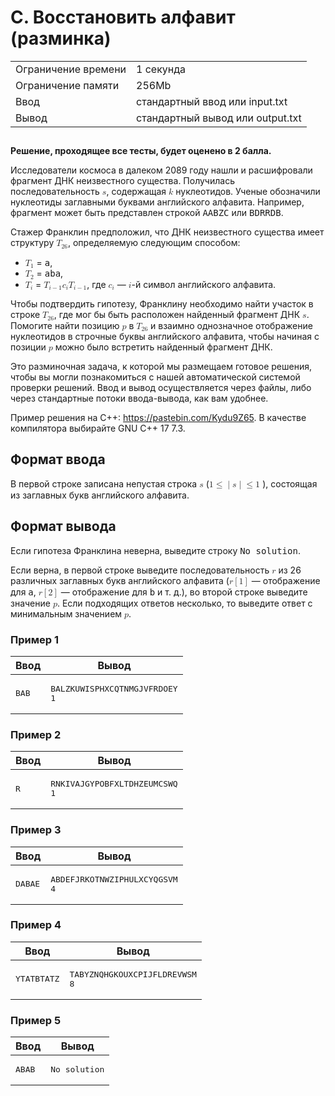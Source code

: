 <div class="header">
<h1 class="title">C. Восстановить алфавит (разминка)</h1>
<table>
<tr class="time-limit">
<td class="property-title">Ограничение времени</td>
<td>1&nbsp;секунда</td>
</tr>
<tr class="memory-limit">
<td class="property-title">Ограничение памяти</td>
<td>256Mb</td>
</tr>
<tr class="input-file">
<td class="property-title">Ввод</td>
<td colspan="1">стандартный ввод или input.txt</td>
</tr>
<tr class="output-file">
<td class="property-title">Вывод</td>
<td colspan="1">стандартный вывод или output.txt</td>
</tr>
</table>
</div>
<h2></h2>
<div class="legend">
<!--l. 48-->
<p style="text-indent: 0em;"><span style="font-weight: bold;">Решение, проходящее все тесты, будет оценено в 2 балла.</span><!--l.
50-->
</p><p style="text-indent: 0em;">Исследователи космоса в далеком 2089 году нашли и расшифровали фрагмент ДНК неизвестного
существа. Получилась последовательность <!--l. 50--><math display="inline" style="text-indent: 0em;" xmlns="http://www.w3.org/1998/Math/MathML"><mi>s</mi></math>,
содержащая <!--l. 50--><math display="inline" style="text-indent: 0em;" xmlns="http://www.w3.org/1998/Math/MathML"><mi>k</mi></math>
нуклеотидов. Ученые обозначили нуклеотиды заглавными буквами английского алфавита. Например, фрагмент может быть представлен
строкой <span style="font-family: monospace;">AABZC</span>&nbsp;или <span style="font-family: monospace;">BDRRDB</span>. <!--l.
52-->
</p><p style="text-indent: 0em;">Стажер Франклин предположил, что ДНК неизвестного существа имеет структуру <!--l. 52--><math
display="inline" style="text-indent: 0em;" xmlns="http://www.w3.org/1998/Math/MathML"><msub><mrow><mi>T</mi></mrow><mrow><mn>2</mn><mn>6</mn></mrow></msub></math>,
определяемую следующим способом: </p><ul>
<li>
<!--l. 54--><math display="inline" style="text-indent: 0em;" xmlns="http://www.w3.org/1998/Math/MathML"><msub><mrow><mi>T</mi></mrow><mrow><mn>1</mn></mrow></msub></math>
= <span style="font-family: monospace;">a</span>, </li>
<li>
<!--l. 55--><math display="inline" style="text-indent: 0em;" xmlns="http://www.w3.org/1998/Math/MathML"><msub><mrow><mi>T</mi></mrow><mrow><mn>2</mn></mrow></msub></math>
= <span style="font-family: monospace;">aba</span>, </li>
<li>
<!--l. 56--><math display="inline" style="text-indent: 0em;" xmlns="http://www.w3.org/1998/Math/MathML"><msub><mrow><mi>T</mi></mrow><mrow><mi>i</mi></mrow></msub></math>
= <!--l. 56--><math display="inline" style="text-indent: 0em;" xmlns="http://www.w3.org/1998/Math/MathML"><msub><mrow><mi>T</mi></mrow><mrow><mi>i</mi><mo>−</mo><mn>1</mn></mrow></msub><msub><mrow><mi>c</mi></mrow><mrow><mi>i</mi></mrow></msub><msub><mrow><mi>T</mi></mrow><mrow><mi>i</mi><mo>−</mo><mn>1</mn></mrow></msub></math>,
где <!--l. 56--><math display="inline" style="text-indent: 0em;" xmlns="http://www.w3.org/1998/Math/MathML"><msub><mrow><mi>c</mi></mrow><mrow><mi>i</mi></mrow></msub></math>&nbsp;—
<!--l. 56--><math display="inline" style="text-indent: 0em;" xmlns="http://www.w3.org/1998/Math/MathML"><mi>i</mi></math>-й
символ английского алфавита.</li>
</ul>
<!--l. 59-->
<p style="text-indent: 0em;">Чтобы подтвердить гипотезу, Франклину необходимо найти участок в строке <!--l. 59--><math display="inline"
style="text-indent: 0em;" xmlns="http://www.w3.org/1998/Math/MathML"><msub><mrow><mi>T</mi></mrow><mrow><mn>2</mn><mn>6</mn></mrow></msub></math>,
где мог бы быть расположен найденный фрагмент ДНК <!--l. 59--><math display="inline" style="text-indent: 0em;" xmlns="http://www.w3.org/1998/Math/MathML"><mi>s</mi></math>.
Помогите найти позицию <!--l. 59--><math display="inline" style="text-indent: 0em;" xmlns="http://www.w3.org/1998/Math/MathML"><mi>p</mi></math>
в <!--l. 59--><math display="inline" style="text-indent: 0em;" xmlns="http://www.w3.org/1998/Math/MathML"><msub><mrow><mi>T</mi></mrow><mrow><mn>2</mn><mn>6</mn></mrow></msub></math>
и взаимно однозначное отображение нуклеотидов в строчные буквы английского алфавита, чтобы начиная с позиции <!--l. 59--><math
display="inline" style="text-indent: 0em;" xmlns="http://www.w3.org/1998/Math/MathML"><mi>p</mi></math> можно было встретить
найденный фрагмент ДНК. <!--l. 61-->
</p><p style="text-indent: 0em;">Это разминочная задача, к которой мы размещаем готовое решения, чтобы вы могли познакомиться
с нашей автоматической системой проверки решений. Ввод и вывод осуществляется через файлы, либо через стандартные потоки ввода-вывода,
как вам удобнее. <!--l. 63-->
</p><p style="text-indent: 0em;">Пример решения на С++: <a href="https://pastebin.com/Kydu9Z65">https://pastebin.com/Kydu9Z65</a>.
В качестве компилятора выбирайте GNU C++ 17 7.3. </p>
<p></p>
<p></p>
<p></p>
<p></p>
<p></p>

</div>
<h2>Формат ввода</h2>
<div class="input-specification"> В первой строке записана непустая строка <!--l. 66--><math display="inline" style="text-indent: 0em;" xmlns="http://www.w3.org/1998/Math/MathML"><mi>s</mi></math>
(<!--l. 66--><math display="inline" style="text-indent: 0em;" xmlns="http://www.w3.org/1998/Math/MathML"><mn>1</mn> <mo>≤</mo><mo>|</mo><mi>s</mi><mo>|</mo><mo>≤</mo>
<mn>1</mn><mspace width="0.3em"><mn>0</mn><mn>0</mn><mn>0</mn><mspace width="0.3em"><mn>0</mn><mn>0</mn><mn>0</mn></mspace></mspace></math>),
состоящая из заглавных букв английского алфавита. 
</div>
<h2>Формат вывода</h2>
<div class="output-specification"> Если гипотеза Франклина неверна, выведите строку <span style="font-family: monospace;">No solution</span>. <!--l. 72-->
<p style="text-indent: 0em;">Если верна, в первой строке выведите последовательность <!--l. 72--><math display="inline" style="text-indent:
0em;" xmlns="http://www.w3.org/1998/Math/MathML"><mi>r</mi></math> из 26 различных заглавных букв английского алфавита (<!--l.
72--><math display="inline" style="text-indent: 0em;" xmlns="http://www.w3.org/1998/Math/MathML"><mi>r</mi><mrow><mo>[</mo><mrow><mn>1</mn></mrow><mo>]</mo></mrow></math>&nbsp;—
отображение для <span style="font-family: monospace;">a</span>, <!--l. 72--><math display="inline" style="text-indent: 0em;"
xmlns="http://www.w3.org/1998/Math/MathML"><mi>r</mi><mrow><mo>[</mo><mrow><mn>2</mn></mrow><mo>]</mo></mrow></math>&nbsp;—
отображение для <span style="font-family: monospace;">b</span>&nbsp;и&nbsp;т.&nbsp;д.), во второй строке выведите значение
<!--l. 72--><math display="inline" style="text-indent: 0em;" xmlns="http://www.w3.org/1998/Math/MathML"><mi>p</mi></math>.
Если подходящих ответов несколько, то выведите ответ с минимальным значением <!--l. 72--><math display="inline" style="text-indent:
0em;" xmlns="http://www.w3.org/1998/Math/MathML"><mi>p</mi></math>. </p>

</div>
<h3>Пример 1</h3>
<table class="sample-tests">
<thead>
<tr>
<th>Ввод</th>
<th>Вывод</th>
</tr>
</thead>
<tbody>
<tr>
<td><pre>BAB
</pre></td>
<td><pre>BALZKUWISPHXCQTNMGJVFRDOEY
1
</pre></td>
</tr>
</tbody>
</table>
<h3>Пример 2</h3>
<table class="sample-tests">
<thead>
<tr>
<th>Ввод</th>
<th>Вывод</th>
</tr>
</thead>
<tbody>
<tr>
<td><pre>R
</pre></td>
<td><pre>RNKIVAJGYPOBFXLTDHZEUMCSWQ
1
</pre></td>
</tr>
</tbody>
</table>
<h3>Пример 3</h3>
<table class="sample-tests">
<thead>
<tr>
<th>Ввод</th>
<th>Вывод</th>
</tr>
</thead>
<tbody>
<tr>
<td><pre>DABAE
</pre></td>
<td><pre>ABDEFJRKOTNWZIPHULXCYQGSVM
4
</pre></td>
</tr>
</tbody>
</table>
<h3>Пример 4</h3>
<table class="sample-tests">
<thead>
<tr>
<th>Ввод</th>
<th>Вывод</th>
</tr>
</thead>
<tbody>
<tr>
<td><pre>YTATBTATZ
</pre></td>
<td><pre>TABYZNQHGKOUXCPIJFLDREVWSM
8
</pre></td>
</tr>
</tbody>
</table>
<h3>Пример 5</h3>
<table class="sample-tests">
<thead>
<tr>
<th>Ввод</th>
<th>Вывод</th>
</tr>
</thead>
<tbody>
<tr>
<td><pre>ABAB
</pre></td>
<td><pre>No solution
</pre></td>
</tr>
</tbody>
</table>
